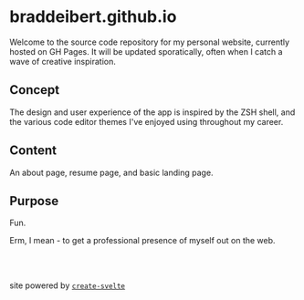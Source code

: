 # braddeibert.github.io

Welcome to the source code repository for my personal website, currently hosted on GH Pages. It will be updated sporatically, often when I catch a wave of creative inspiration.

## Concept

The design and user experience of the app is inspired by the ZSH shell, and the various code editor themes I've enjoyed using throughout my career.

## Content

An about page, resume page, and basic landing page.

## Purpose

Fun.

Erm, I mean - to get a professional presence of myself out on the web.

<br/><br/>

site powered by [`create-svelte`](https://github.com/sveltejs/kit/tree/master/packages/create-svelte)
